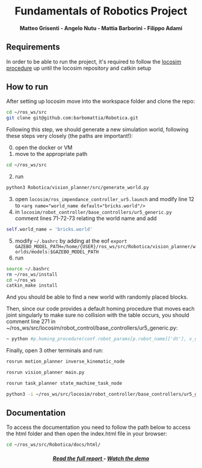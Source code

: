 <h1 align="center"> Fundamentals of Robotics Project</h1>
<h4 align="center"> Matteo Grisenti - Angelo Nutu - Mattia Barborini - Filippo Adami </h3>

## Requirements

In order to be able to run the project, it's required to follow the [locosim procedure](https://github.com/mfocchi/locosim) up until the locosim repository and catkin setup

## How to run

After setting up locosim move into the workspace folder and clone the repo:
~~~ bash
cd ~/ros_ws/src
git clone git@github.com:barbomattia/Robotica.git
~~~

Following this step, we should generate a new simulation world, following these steps very closely (the paths are important!):

0. open the docker or VM 
1. move to the appropriate path
~~~  bash
cd ~/ros_ws/src 
~~~
2. run 
~~~  bash
python3 Robotica/vision_planner/src/generate_world.py
~~~
3. open `locosim/ros_impendance_controller_ur5.launch` and modify line 12 to `<arg name="world_name default="bricks.world"/>`
4. in `locosim/robot_controller/base_controllers/ur5_generic.py` comment lines 71-72-73 relating the world name and add
~~~ python
self.world_name = 'bricks.world'
~~~
5. modify `~/.bashrc` by adding at the eof `export GAZEBO_MODEL_PATH=/home/{USER}/ros_ws/src/Robotica/vision_planner/worlds/models:$GAZEBO_MODEL_PATH`
6. run
~~~ bash
source ~/.bashrc
rm ~/ros_ws/install
cd ~/ros_ws
catkin_make install
~~~

And you should be able to find a new world with randomly placed blocks.

Then, since our code provides a default homing procedure that moves each joint singularly to make sure no collision with the table occurs, you should comment line 271 in ~/ros_ws/src/locosim/robot_control/base_controllers/ur5_generic.py:
~~~ bash
~ python #p.homing_procedure(conf.robot_params[p.robot_name]['dt'], v_des, conf.robot_params[p.robot_name]['q_0'], rate)
~~~

Finally, open 3 other terminals and run:
~~~ bash
rosrun motion_planner inverse_kinematic_node 

rosrun vision_planner main.py

rosrun task_planner state_machine_task_node 

python3 -i ~/ros_ws/src/locosim/robot_controller/base_controllers/ur5_generic.py
~~~

## Documentation

To access the documentation you need to follow the path below to access the html folder and then open the index.html file in your browser:
~~~ bash
cd ~/ros_ws/src/Robotica/docs/html/
~~~

<h5 align="center"> <a href="https://github.com/barbomattia/Robotica/blob/main/Report.pdf"> Read the full report </a> - <a href="https://drive.google.com/file/d/1hGNZJnl_iq87XpLlgdKWfP9evemomHeB/view?usp=drivesdk">Watch the demo</a></h5>
